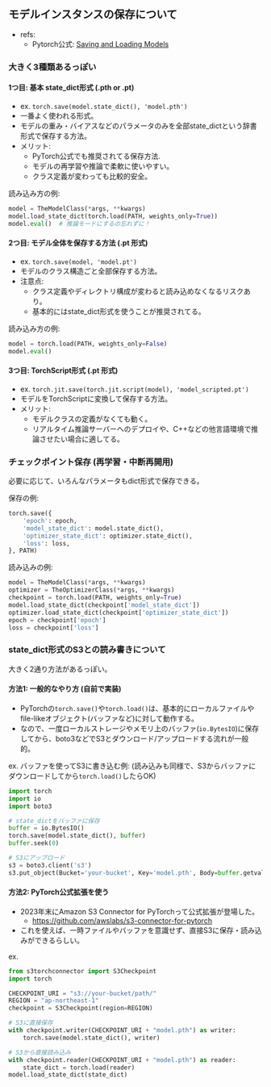 ## モデルインスタンスの保存について

- refs: 
  - Pytorch公式: [Saving and Loading Models](https://docs.pytorch.org/tutorials/beginner/saving_loading_models.html)

### 大きく3種類あるっぽい

#### 1つ目: 基本 state_dict形式 (.pth or .pt)
  - ex. `torch.save(model.state_dict(), 'model.pth')`
  - 一番よく使われる形式。
  - モデルの重み・バイアスなどのパラメータのみを全部state_dictという辞書形式で保存する方法。
  - メリット:
    - PyTorch公式でも推奨されてる保存方法.
    - モデルの再学習や推論で柔軟に使いやすい。
    - クラス定義が変わっても比較的安全。


読み込み方の例:

```python
model = TheModelClass(*args, **kwargs)
model.load_state_dict(torch.load(PATH, weights_only=True))
model.eval()  # 推論モードにするの忘れずに！
```


#### 2つ目: モデル全体を保存する方法 (.pt 形式)
  - ex. `torch.save(model, 'model.pt')`
  - モデルのクラス構造ごと全部保存する方法。
  - 注意点:
    - クラス定義やディレクトリ構成が変わると読み込めなくなるリスクあり。
    - 基本的にはstate_dict形式を使うことが推奨されてる。

読み込み方の例:

```python
model = torch.load(PATH, weights_only=False)
model.eval()
```

#### 3つ目: TorchScript形式 (.pt 形式)

- ex. `torch.jit.save(torch.jit.script(model), 'model_scripted.pt')`
- モデルをTorchScriptに変換して保存する方法。
- メリット:
  - モデルクラスの定義がなくても動く。
  - リアルタイム推論サーバーへのデプロイや、C++などの他言語環境で推論させたい場合に適してる。

### チェックポイント保存 (再学習・中断再開用)

必要に応じて、いろんなパラメータもdict形式で保存できる。

保存の例:

```python
torch.save({
    'epoch': epoch,
    'model_state_dict': model.state_dict(),
    'optimizer_state_dict': optimizer.state_dict(),
    'loss': loss,
}, PATH)
```

読み込みの例:

```python
model = TheModelClass(*args, **kwargs)
optimizer = TheOptimizerClass(*args, **kwargs)
checkpoint = torch.load(PATH, weights_only=True)
model.load_state_dict(checkpoint['model_state_dict'])
optimizer.load_state_dict(checkpoint['optimizer_state_dict'])
epoch = checkpoint['epoch']
loss = checkpoint['loss']
```

### state_dict形式のS3との読み書きについて

大きく2通り方法があるっぽい。

#### 方法1: 一般的なやり方 (自前で実装)

- PyTorchの`torch.save()`や`torch.load()`は、基本的にローカルファイルやfile-likeオブジェクト(バッファなど)に対して動作する。
- なので、一度ローカルストレージやメモリ上のバッファ(`io.BytesIO`)に保存してから、boto3などでS3とダウンロード/アップロードする流れが一般的。

ex. バッファを使ってS3に書き込む例:
(読み込みも同様で、S3からバッファにダウンロードしてから`torch.load()`したらOK)

```python
import torch
import io
import boto3

# state_dictをバッファに保存
buffer = io.BytesIO()
torch.save(model.state_dict(), buffer)
buffer.seek(0)

# S3にアップロード
s3 = boto3.client('s3')
s3.put_object(Bucket='your-bucket', Key='model.pth', Body=buffer.getvalue())
```

#### 方法2: PyTorch公式拡張を使う

- 2023年末にAmazon S3 Connector for PyTorchって公式拡張が登場した。
  - https://github.com/awslabs/s3-connector-for-pytorch
- これを使えば、一時ファイルやバッファを意識せず、直接S3に保存・読み込みができるらしい。

ex. 

```python
from s3torchconnector import S3Checkpoint
import torch

CHECKPOINT_URI = "s3://your-bucket/path/"
REGION = "ap-northeast-1"
checkpoint = S3Checkpoint(region=REGION)

# S3に直接保存
with checkpoint.writer(CHECKPOINT_URI + "model.pth") as writer:
    torch.save(model.state_dict(), writer)

# S3から直接読み込み
with checkpoint.reader(CHECKPOINT_URI + "model.pth") as reader:
    state_dict = torch.load(reader)
model.load_state_dict(state_dict)
```
